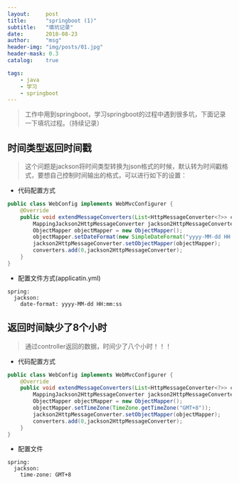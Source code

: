 ```yaml
---
layout:     post
title:      "springboot (1)"
subtitle:   "填坑记录"
date:       2018-08-23
author:     "msg"
header-img: "img/posts/01.jpg"
header-mask: 0.3
catalog:    true

tags:
    - java
    - 学习
    - springboot
---
```


> 工作中用到springboot，学习springboot的过程中遇到很多坑，下面记录一下填坑过程。（持续记录）

## 时间类型返回时间戳

> 这个问题是jackson将时间类型转换为json格式的时候，默认转为时间戳格式，要想自己控制时间输出的格式，可以进行如下的设置：

* 代码配置方式
```java
public class WebConfig implements WebMvcConfigurer {
    @Override
    public void extendMessageConverters(List<HttpMessageConverter<?>> converters) {
        MappingJackson2HttpMessageConverter jackson2HttpMessageConverter = new MappingJackson2HttpMessageConverter();
        ObjectMapper objectMapper = new ObjectMapper();
        objectMapper.setDateFormat(new SimpleDateFormat("yyyy-MM-dd HH:mm:ss"));
        jackson2HttpMessageConverter.setObjectMapper(objectMapper);
        converters.add(0,jackson2HttpMessageConverter);
    }
}
```

* 配置文件方式(applicatin.yml)
```
spring:
  jackson:
    date-format: yyyy-MM-dd HH:mm:ss
```

## 返回时间缺少了8个小时

> 通过controller返回的数据，时间少了八个小时！！！

* 代码配置方式
```java
public class WebConfig implements WebMvcConfigurer {
    @Override
    public void extendMessageConverters(List<HttpMessageConverter<?>> converters) {
        MappingJackson2HttpMessageConverter jackson2HttpMessageConverter = new MappingJackson2HttpMessageConverter();
        ObjectMapper objectMapper = new ObjectMapper();
        objectMapper.setTimeZone(TimeZone.getTimeZone("GMT+8"));
        jackson2HttpMessageConverter.setObjectMapper(objectMapper);
        converters.add(0,jackson2HttpMessageConverter);
    }
}
```

* 配置文件
```
spring:
  jackson:
    time-zone: GMT+8
```
